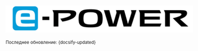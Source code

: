 <div class="home__logo">

![](assets/img/nissan_e_power_logo.png)

</div>

<small class="date_change">Последнее обновление: {docsify-updated}</small>

